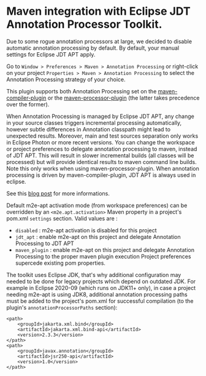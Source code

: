 Maven integration with Eclipse JDT Annotation Processor Toolkit.
================================================================

Due to some rogue annotation processors at large, we decided to disable automatic annotation processing by default. By default, your manual settings for Eclipse JDT APT apply.

Go to `Window > Preferences > Maven > Annotation Processing` or right-click on your project `Properties > Maven > Annotation Processing` to select the Annotation Processing strategy of your choice.

This plugin supports both Annotation Processing set on the [maven-compiler-plugin](http://maven.apache.org/plugins/maven-compiler-plugin/index.html) or the [maven-processor-plugin](http://code.google.com/p/maven-annotation-plugin/) (the latter takes precedence over the former).

When Annotation Processing is managed by Eclipse JDT APT, any change in your source classes triggers incremental processing automatically, however subtle differences in Annotation classpath might lead to unexpected results. Moreover, main and test sources separation only works in Eclipse Photon or more recent versions. 
You can change the workspace or project preferences to delegate annotation processing to maven, instead of JDT APT. This will result in slower incremental builds (all classes will be processed) but will provide identical results to maven command line builds. Note this only works when using maven-processor-plugin. When annotation processing is driven by maven-compiler-plugin, JDT APT is always used in eclipse.

See this [blog post](https://community.jboss.org/en/tools/blog/2012/05/20/annotation-processing-support-in-m2e-or-m2e-apt-100-is-out) for more informations.

Default m2e-apt activation mode (from workspace preferences) can be overridden by an `<m2e.apt.activation>` Maven property in a project's pom.xml `settings` section. Valid values are :

* `disabled` : m2e-apt activation is disabled for this project
* `jdt_apt` : enable m2e-apt on this project and delegate Annotation Processing to JDT APT
* `maven_plugin` : enable m2e-apt on this project and delegate Annotation Processing to the proper maven plugin execution
Project preferences supercede existing pom properties.

The toolkit uses Eclipse JDK, that's why additional configuration may needed to be done for legacy projects which depend on outdated JDK.
For example in Eclipse 2020-09 (which runs on JDK11+ only), in case a project needing m2e-apt is using JDK8, additional annotation processing paths must be added to the project's pom.xml for successful compilation
(to the plugin's `annotationProcessorPaths` section):
```
<path>
	<groupId>jakarta.xml.bind</groupId>
	<artifactId>jakarta.xml.bind-api</artifactId>
	<version>2.3.3</version>
</path>
<path>
	<groupId>javax.annotation</groupId>
	<artifactId>jsr250-api</artifactId>
	<version>1.0</version>
</path>
```
